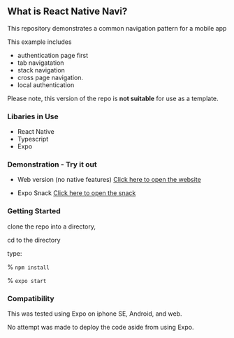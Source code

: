## What is React Native Navi? 

This repository demonstrates a common navigation pattern for a mobile app

This example includes
* authentication page first 
* tab navigatation
* stack navigation 
* cross page navigation.
* local authentication


Please note,  this version of the repo is **not suitable** for use as a template.  

### Libaries in Use

* React Native
* Typescript
* Expo

### Demonstration - Try it out

* Web version (no native features)
[Click here to open the website](ericfeed.github.io)

* Expo Snack
[Click here to open the snack](https://snack.expo.dev/@dotterpop1/github.com-ericsfeed-react-native-navi?platform=web)

### Getting Started

clone the repo into a directory, 

cd to the directory

type:

% `npm install`

% `expo start`


### Compatibility 

This was tested using Expo on iphone SE, Android, and web.  

No attempt was made to deploy the code aside from using Expo.
